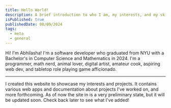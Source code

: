 ```yaml
---
title: Hello World!
description: A brief introduction to who I am, my interests, and my skills.
isPublished: true
publishedDate: 08/09/2024
tags:
  - meta
  - general
---
```


Hi! I'm Abhilasha! I'm a software developer who graduated from NYU with a Bachelor's in Computer Science and Mathematics in 2024. I'm a programmer, math nerd, animal lover, digital artist, amateur cook, aspiring web dev, and tabletop role playing game afficionado.

---

I created this website to showcase my interests and projects. It contains various web apps and documentation about projects I've worked on, and more forthcoming. As of now the site in is a very preliminary state, but it will be updated soon. Check back later to see what I've added!
